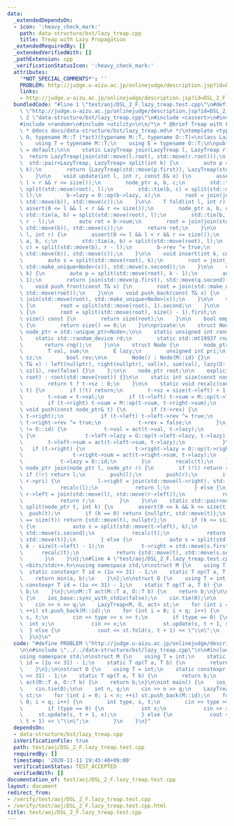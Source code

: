 ```yaml
---
data:
  _extendedDependsOn:
  - icon: ':heavy_check_mark:'
    path: data-structure/bst/lazy_treap.cpp
    title: Treap with Lazy Propagation
  _extendedRequiredBy: []
  _extendedVerifiedWith: []
  _pathExtension: cpp
  _verificationStatusIcon: ':heavy_check_mark:'
  attributes:
    '*NOT_SPECIAL_COMMENTS*': ''
    PROBLEM: http://judge.u-aizu.ac.jp/onlinejudge/description.jsp?id=DSL_2_F
    links:
    - http://judge.u-aizu.ac.jp/onlinejudge/description.jsp?id=DSL_2_F
  bundledCode: "#line 1 \"test/aoj/DSL_2_F.lazy_treap.test.cpp\"\n#define PROBLEM\
    \ \"http://judge.u-aizu.ac.jp/onlinejudge/description.jsp?id=DSL_2_F\"\n\n#line\
    \ 2 \"data-structure/bst/lazy_treap.cpp\"\n#include <cassert>\n#include <memory>\n\
    #include <random>\n#include <utility>\n\n/*\n * @brief Treap with Lazy Propagation\n\
    \ * @docs docs/data-structure/bst/lazy_treap.md\n */\ntemplate <typename M, typename\
    \ O, typename M::T (*act)(typename M::T, typename O::T)>\nclass LazyTreap {\n\
    \    using T = typename M::T;\n    using E = typename O::T;\n\npublic:\n    LazyTreap()\
    \ = default;\n\n    static LazyTreap join(LazyTreap l, LazyTreap r) {\n      \
    \  return LazyTreap(join(std::move(l.root), std::move(r.root)));\n    }\n\n  \
    \  std::pair<LazyTreap, LazyTreap> split(int k) {\n        auto p = split(std::move(root),\
    \ k);\n        return {LazyTreap(std::move(p.first)), LazyTreap(std::move(p.second))};\n\
    \    }\n\n    void update(int l, int r, const E& x) {\n        assert(0 <= l &&\
    \ l < r && r <= size());\n        node_ptr a, b, c;\n        std::tie(a, b) =\
    \ split(std::move(root), l);\n        std::tie(b, c) = split(std::move(b), r -\
    \ l);\n        b->lazy = O::op(b->lazy, x);\n        root = join(join(std::move(a),\
    \ std::move(b)), std::move(c));\n    }\n\n    T fold(int l, int r) {\n       \
    \ assert(0 <= l && l < r && r <= size());\n        node_ptr a, b, c;\n       \
    \ std::tie(a, b) = split(std::move(root), l);\n        std::tie(b, c) = split(std::move(b),\
    \ r - l);\n        auto ret = b->sum;\n        root = join(join(std::move(a),\
    \ std::move(b)), std::move(c));\n        return ret;\n    }\n\n    void reverse(int\
    \ l, int r) {\n        assert(0 <= l && l < r && r <= size());\n        node_ptr\
    \ a, b, c;\n        std::tie(a, b) = split(std::move(root), l);\n        std::tie(b,\
    \ c) = split(std::move(b), r - l);\n        b->rev ^= true;\n        root = join(join(std::move(a),\
    \ std::move(b)), std::move(c));\n    }\n\n    void insert(int k, const T& x) {\n\
    \        auto s = split(std::move(root), k);\n        root = join(join(std::move(s.first),\
    \ std::make_unique<Node>(x)), std::move(s.second));\n    }\n\n    void erase(int\
    \ k) {\n        auto p = split(std::move(root), k - 1);\n        auto q = split(std::move(p.second),\
    \ 1);\n        return join(std::move(p.first), std::move(q.second));\n    }\n\n\
    \    void push_front(const T& x) {\n        root = join(std::make_unique<Node>(x),\
    \ std::move(root));\n    }\n\n    void push_back(const T& x) {\n        root =\
    \ join(std::move(root), std::make_unique<Node>(x));\n    }\n\n    void pop_front()\
    \ {\n        root = split(std::move(root), 1).second;\n    }\n\n    void pop_back()\
    \ {\n        root = split(std::move(root), size() - 1).first;\n    }\n\n    int\
    \ size() const {\n        return size(root);\n    }\n\n    bool empty() const\
    \ {\n        return size() == 0;\n    }\n\nprivate:\n    struct Node;\n    using\
    \ node_ptr = std::unique_ptr<Node>;\n\n    static unsigned int rand() {\n    \
    \    static std::random_device rd;\n        static std::mt19937 rng(rd());\n \
    \       return rng();\n    }\n\n    struct Node {\n        node_ptr left, right;\n\
    \        T val, sum;\n        E lazy;\n        unsigned int pri;\n        int\
    \ sz;\n        bool rev;\n\n        Node() : Node(M::id) {}\n        Node(const\
    \ T& x) : left(nullptr), right(nullptr), val(x), sum(val), lazy(O::id), pri(rand()),\
    \ sz(1), rev(false) {}\n    };\n\n    node_ptr root;\n\n    explicit LazyTreap(node_ptr\
    \ root) : root(std::move(root)) {}\n\n    static int size(const node_ptr& t) {\n\
    \        return t ? t->sz : 0;\n    }\n\n    static void recalc(const node_ptr&\
    \ t) {\n        if (!t) return;\n        t->sz = size(t->left) + 1 + size(t->right);\n\
    \        t->sum = t->val;\n        if (t->left) t->sum = M::op(t->left->sum, t->sum);\n\
    \        if (t->right) t->sum = M::op(t->sum, t->right->sum);\n    }\n\n    static\
    \ void push(const node_ptr& t) {\n        if (t->rev) {\n            std::swap(t->left,\
    \ t->right);\n            if (t->left) t->left->rev ^= true;\n            if (t->right)\
    \ t->right->rev ^= true;\n            t->rev = false;\n        }\n        if (t->lazy\
    \ != O::id) {\n            t->val = act(t->val, t->lazy);\n            if (t->left)\
    \ {\n                t->left->lazy = O::op(t->left->lazy, t->lazy);\n        \
    \        t->left->sum = act(t->left->sum, t->lazy);\n            }\n         \
    \   if (t->right) {\n                t->right->lazy = O::op(t->right->lazy, t->lazy);\n\
    \                t->right->sum = act(t->right->sum, t->lazy);\n            }\n\
    \            t->lazy = O::id;\n        }\n        recalc(t);\n    }\n\n    static\
    \ node_ptr join(node_ptr l, node_ptr r) {\n        if (!l) return r;\n       \
    \ if (!r) return l;\n        push(l);\n        push(r);\n        if (l->pri >\
    \ r->pri) {\n            l->right = join(std::move(l->right), std::move(r));\n\
    \            recalc(l);\n            return l;\n        } else {\n           \
    \ r->left = join(std::move(l), std::move(r->left));\n            recalc(r);\n\
    \            return r;\n        }\n    }\n\n    static std::pair<node_ptr, node_ptr>\
    \ split(node_ptr t, int k) {\n        assert(0 <= k && k <= size(t));\n      \
    \  push(t);\n        if (k == 0) return {nullptr, std::move(t)};\n        if (k\
    \ == size(t)) return {std::move(t), nullptr};\n        if (k <= size(t->left))\
    \ {\n            auto s = split(std::move(t->left), k);\n            t->left =\
    \ std::move(s.second);\n            recalc(t);\n            return {std::move(s.first),\
    \ std::move(t)};\n        } else {\n            auto s = split(std::move(t->right),\
    \ k - size(t->left) - 1);\n            t->right = std::move(s.first);\n      \
    \      recalc(t);\n            return {std::move(t), std::move(s.second)};\n \
    \       }\n    }\n};\n#line 4 \"test/aoj/DSL_2_F.lazy_treap.test.cpp\"\n\n#include\
    \ <bits/stdc++.h>\nusing namespace std;\n\nstruct M {\n    using T = int;\n  \
    \  static constexpr T id = (1u << 31) - 1;\n    static T op(T a, T b) {\n    \
    \    return min(a, b);\n    }\n};\n\nstruct O {\n    using T = int;\n    static\
    \ constexpr T id = (1u << 31) - 1;\n    static T op(T a, T b) {\n        return\
    \ b;\n    }\n};\n\nM::T act(M::T a, O::T b) {\n    return b;\n}\n\nint main()\
    \ {\n    ios_base::sync_with_stdio(false);\n    cin.tie(0);\n\n    int n, q;\n\
    \    cin >> n >> q;\n    LazyTreap<M, O, act> st;\n    for (int i = 0; i < n;\
    \ ++i) st.push_back(M::id);\n    for (int i = 0; i < q; i++) {\n        int type,\
    \ s, t;\n        cin >> type >> s >> t;\n        if (type == 0) {\n          \
    \  int x;\n            cin >> x;\n            st.update(s, t + 1, x);\n      \
    \  } else {\n            cout << st.fold(s, t + 1) << \"\\n\";\n        }\n  \
    \  }\n}\n"
  code: "#define PROBLEM \"http://judge.u-aizu.ac.jp/onlinejudge/description.jsp?id=DSL_2_F\"\
    \n\n#include \"../../data-structure/bst/lazy_treap.cpp\"\n\n#include <bits/stdc++.h>\n\
    using namespace std;\n\nstruct M {\n    using T = int;\n    static constexpr T\
    \ id = (1u << 31) - 1;\n    static T op(T a, T b) {\n        return min(a, b);\n\
    \    }\n};\n\nstruct O {\n    using T = int;\n    static constexpr T id = (1u\
    \ << 31) - 1;\n    static T op(T a, T b) {\n        return b;\n    }\n};\n\nM::T\
    \ act(M::T a, O::T b) {\n    return b;\n}\n\nint main() {\n    ios_base::sync_with_stdio(false);\n\
    \    cin.tie(0);\n\n    int n, q;\n    cin >> n >> q;\n    LazyTreap<M, O, act>\
    \ st;\n    for (int i = 0; i < n; ++i) st.push_back(M::id);\n    for (int i =\
    \ 0; i < q; i++) {\n        int type, s, t;\n        cin >> type >> s >> t;\n\
    \        if (type == 0) {\n            int x;\n            cin >> x;\n       \
    \     st.update(s, t + 1, x);\n        } else {\n            cout << st.fold(s,\
    \ t + 1) << \"\\n\";\n        }\n    }\n}"
  dependsOn:
  - data-structure/bst/lazy_treap.cpp
  isVerificationFile: true
  path: test/aoj/DSL_2_F.lazy_treap.test.cpp
  requiredBy: []
  timestamp: '2020-11-11 19:45:48+09:00'
  verificationStatus: TEST_ACCEPTED
  verifiedWith: []
documentation_of: test/aoj/DSL_2_F.lazy_treap.test.cpp
layout: document
redirect_from:
- /verify/test/aoj/DSL_2_F.lazy_treap.test.cpp
- /verify/test/aoj/DSL_2_F.lazy_treap.test.cpp.html
title: test/aoj/DSL_2_F.lazy_treap.test.cpp
---
```

